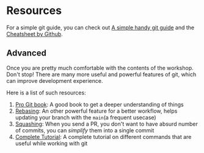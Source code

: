 # Resources

For a simple git guide, you can check out [A simple handy git guide](https://rogerdudler.github.io/git-guide/) and the [Cheatsheet by Github](https://education.github.com/git-cheat-sheet-education.pdf).

## Advanced

Once you are pretty much comfortable with the contents of the workshop. Don't stop! There are many more useful and powerful features of git, which can improve development experience.

Here is a list of such resources:

1. [Pro Git book](https://git-scm.com/book/en/v2): A good book to get a deeper understanding of things
2. [Rebasing](https://youtu.be/f1wnYdLEpgI): An other powerful feature for a better workflow, helps updating your branch with the `main`(a frequent usecase)
3. [Squashing](https://www.internalpointers.com/post/squash-commits-into-one-git): When you send a PR, you don't want to have absurd number of commits, you can *simplify* them into a single commit
4. [Complete Tutorial]( https://learngitbranching.js.org): A complete tutorial on different commands that are useful while working with git
